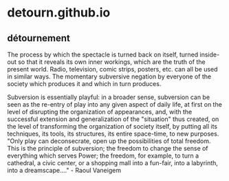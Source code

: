 # detourn.github.io

<h2>détournement</h2>

The process by which the spectacle is turned back on itself, turned inside-out so that it reveals its own inner workings, which are the truth of the present world. Radio, television, comic strips, posters, etc. can all be used in similar ways. The momentary subversive negation by everyone of the society which produces it and which in turn produces.

Subversion is essentially playful: in a broader sense, subversion can be seen as the re-entry of play into any given aspect of daily life, at first on the level of disrupting the organization of appearances, and, with the successful extension and generalization of the "situation" thus created, on the level of transforming the organization of society itself, by putting all its techniques, its tools, its structures, its entire space-time, to new purposes. "Only play can deconsecrate, open up the possibilities of total freedom. This is the principle of subversion; the freedom to change the sense of everything which serves Power; the freedom, for example, to turn a cathedral, a civic center, or a shopping mall into a fun-fair, into a labyrinth, into a dreamscape...." - Raoul Vaneigem
